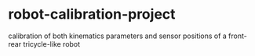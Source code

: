 # robot-calibration-project
calibration of both kinematics parameters and sensor positions of a front-rear tricycle-like robot
